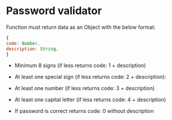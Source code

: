 # Password validator

Function must return data as an Object with the below format:

```javascript
{
code: Number,
description: String,
}
```

- Minimum 8 signs (if less returns code: 1 + description)

- At least one special sign (if less returns code: 2 + description):

- At least one number (if less returns code: 3 + description)

- At least one capital letter (if less returns code: 4 + description)

- If password is correct returns code: 0 without description
